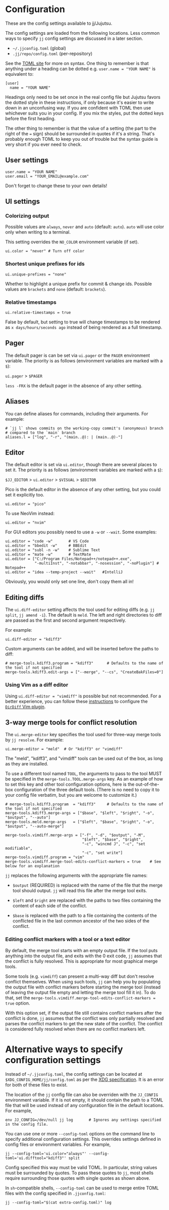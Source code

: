 # Configuration

These are the config settings available to jj/Jujutsu.

The config settings are loaded from the following locations. Less common ways to
specify `jj` config settings are discussed in a later section.

* `~/.jjconfig.toml` (global)
* `.jj/repo/config.toml` (per-repository)

See the [TOML site](https://toml.io/en/) for more on syntax. One thing to
remember is that anything under a heading can be dotted
e.g. `user.name = "YOUR NAME"` is equivalent to:

    [user]
      name = "YOUR NAME"

Headings only need to be set once in the real config file but Jujutsu favors the
dotted style in these instructions, if only because it's easier to write down in
an unconfusing way. If you are confident with TOML then use whichever suits you
in your config. If you mix the styles, put the dotted keys before the first
heading.

The other thing to remember is that the value of a setting (the part to the
right of the `=` sign) should be surrounded in quotes if it's a string. That's
probably enough TOML to keep you out of trouble but the syntax guide is very
short if you ever need to check.

## User settings

    user.name = "YOUR NAME" 
    user.email = "YOUR_EMAIL@example.com"

Don't forget to change these to your own details!

## UI settings

### Colorizing output

Possible values are `always`, `never` and `auto` (default: `auto`).
`auto` will use color only when writing to a terminal.

This setting overrides the `NO_COLOR` environment variable (if set).

    ui.color = "never" # Turn off color

### Shortest unique prefixes for ids

    ui.unique-prefixes = "none"

Whether to highlight a unique prefix for commit & change ids. Possible values
are `brackets` and `none` (default: `brackets`).

### Relative timestamps

    ui.relative-timestamps = true

False by default, but setting to true will change timestamps to be rendered
as `x days/hours/seconds ago` instead of being rendered as a full timestamp.

## Pager

The default pager is can be set via `ui.pager` or the `PAGER` environment
variable. The priority is as follows (environment variables are marked with
a `$`):

`ui.pager` > `$PAGER`

`less -FRX` is the default pager in the absence of any other setting.

## Aliases

You can define aliases for commands, including their arguments. For example:

    # `jj l` shows commits on the working-copy commit's (anonymous) branch
    # compared to the `main` branch
    aliases.l = ["log", "-r", "(main..@): | (main..@)-"]

## Editor

The default editor is set via `ui.editor`, though there are several places to
set it. The priority is as follows (environment variables are marked with
a `$`):

`$JJ_EDITOR` > `ui.editor` > `$VISUAL` > `$EDITOR`

Pico is the default editor in the absence of any other setting, but you could
set it explicitly too.

    ui.editor = "pico"

To use NeoVim instead:

    ui.editor = "nvim"

For GUI editors you possibly need to use a `-w` or `--wait`. Some examples:

    ui.editor = "code -w"       # VS Code
    ui.editor = "bbedit -w"     # BBEdit
    ui.editor = "subl -n -w"    # Sublime Text
    ui.editor = "mate -w"       # TextMate
    ui.editor = ["C:/Program Files/Notepad++/notepad++.exe",
                 "-multiInst", "-notabbar", "-nosession", "-noPlugin"] # Notepad++
    ui.editor = "idea --temp-project --wait"   #IntelliJ

Obviously, you would only set one line, don't copy them all in!

## Editing diffs

The `ui.diff-editor` setting affects the tool used for editing diffs (e.g.
`jj split`, `jj amend -i`). The default is `meld`. The left and right
directories to diff are passed as the first and second argument respectively.

For example:

    ui.diff-editor = "kdiff3"

Custom arguments can be added, and will be inserted before the paths to diff:

    # merge-tools.kdiff3.program = "kdiff3"      # Defaults to the name of the tool if not specified
    merge-tools.kdiff3.edit-args = ["--merge", "--cs", "CreateBakFiles=0"]

### Using Vim as a diff editor

Using `ui.diff-editor = "vimdiff"` is possible but not recommended. For a better
experience, you can follow these [instructions] to configure
the [`DirDiff` Vim plugin].

[instructions]: https://gist.github.com/ilyagr/5d6339fb7dac5e7ab06fe1561ec62d45

[`DirDiff` Vim plugin]: https://github.com/will133/vim-dirdiff

## 3-way merge tools for conflict resolution

The `ui.merge-editor` key specifies the tool used for three-way merge tools
by `jj resolve`. For example:

    ui.merge-editor = "meld"  # Or "kdiff3" or "vimdiff"

The "meld", "kdiff3", and "vimdiff" tools can be used out of the box, as long as
they are installed.

To use a different tool named `TOOL`, the arguments to pass to the tool MUST be
specified in the `merge-tools.TOOL.merge-args` key. As an example of how to set
this key and other tool configuration options, here is the out-of-the-box
configuration of the three default tools. (There is no need to copy it to your
config file verbatim, but you are welcome to customize it.)

    # merge-tools.kdiff3.program  = "kdiff3"     # Defaults to the name of the tool if not specified
    merge-tools.kdiff3.merge-args = ["$base", "$left", "$right", "-o", "$output", "--auto"]
    merge-tools.meld.merge-args   = ["$left", "$base", "$right", "-o", "$output", "--auto-merge"]

    merge-tools.vimdiff.merge-args = ["-f", "-d", "$output", "-M",
                                      "$left", "$base", "$right",
                                      "-c", "wincmd J", "-c", "set modifiable",
                                      "-c", "set write"]
    merge-tools.vimdiff.program = "vim"
    merge-tools.vimdiff.merge-tool-edits-conflict-markers = true    # See below for an explanation

`jj` replaces the following arguments with the appropriate file names:

- `$output` (REQUIRED) is replaced with the name of the file that the merge tool
  should output. `jj` will read this file after the merge tool exits.

- `$left` and `$right` are replaced with the paths to two files containing the
  content of each side of the conflict.

- `$base` is replaced with the path to a file containing the contents of the
  conflicted file in the last common ancestor of the two sides of the conflict.

### Editing conflict markers with a tool or a text editor

By default, the merge tool starts with an empty output file. If the tool puts
anything into the output file, and exits with the 0 exit code,
`jj` assumes that the conflict is fully resolved. This is appropriate for most
graphical merge tools.

Some tools (e.g. `vimdiff`) can present a multi-way diff but don't resolve
conflict themselves. When using such tools, `jj`
can help you by populating the output file with conflict markers before starting
the merge tool (instead of leaving the output file empty and letting the merge
tool fill it in). To do that, set the
`merge-tools.vimdiff.merge-tool-edits-conflict-markers = true` option.

With this option set, if the output file still contains conflict markers after
the conflict is done, `jj` assumes that the conflict was only partially resolved
and parses the conflict markers to get the new state of the conflict. The
conflict is considered fully resolved when there are no conflict markers left.

# Alternative ways to specify configuration settings

Instead of `~/.jjconfig.toml`, the config settings can be located at
`$XDG_CONFIG_HOME/jj/config.toml` as per the [XDG specification]. It is an error
for both of these files to exist.

[XDG specification]: https://specifications.freedesktop.org/basedir-spec/basedir-spec-latest.html

The location of the `jj` config file can also be overriden with the
`JJ_CONFIG` environment variable. If it is not empty, it should contain the path
to a TOML file that will be used instead of any configuration file in the
default locations. For example,

    env JJ_CONFIG=/dev/null jj log       # Ignores any settings specified in the config file.

You can use one or more `--config-toml` options on the command line to specify
additional configuration settings. This overrides settings defined in config
files or environment variables. For example,

    jj --config-toml='ui.color="always"' --config-toml='ui.difftool="kdiff3"' split

Config specified this way must be valid TOML. In particular, string values must
be surrounded by quotes. To pass these quotes to `jj`, most shells require
surrounding those quotes with single quotes as shown above.

In `sh`-compatible shells, `--config-toml` can be used to merge entire TOML
files with the config specified in `.jjconfig.toml`:

    jj --config-toml="$(cat extra-config.toml)" log

